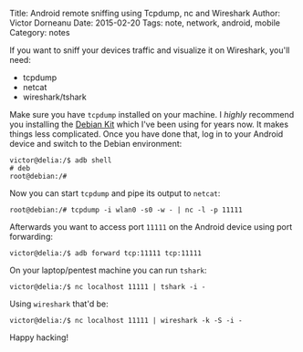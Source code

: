 Title: Android remote sniffing using Tcpdump, nc and Wireshark
Author: Victor Dorneanu
Date: 2015-02-20
Tags: note, network, android, mobile
Category: notes

If you want to sniff your devices traffic and visualize it on Wireshark, you'll need:

* tcpdump
* netcat
* wireshark/tshark

Make sure you have `tcpdump` installed on your machine. I *highly* recommend you installing 
the [Debian Kit](https://play.google.com/store/apps/details?id=org.dyndns.sven_ola.debian_kit&hl=en) 
which I've been using for years now. It makes things less complicated. Once you have done that, log in 
to your Android device and switch to the Debian environment:

~~~
victor@delia:/$ adb shell
# deb
root@debian:/#
~~~

Now you can start `tcpdump` and pipe its output to `netcat`:

~~~
root@debian:/# tcpdump -i wlan0 -s0 -w - | nc -l -p 11111
~~~

Afterwards you want to access port `11111` on the Android device using port forwarding:

~~~
victor@delia:/$ adb forward tcp:11111 tcp:11111
~~~

On your laptop/pentest machine you can run `tshark`:

~~~
victor@delia:/$ nc localhost 11111 | tshark -i -
~~~

Using `wireshark` that'd be:

~~~
victor@delia:/$ nc localhost 11111 | wireshark -k -S -i -
~~~

Happy hacking!

